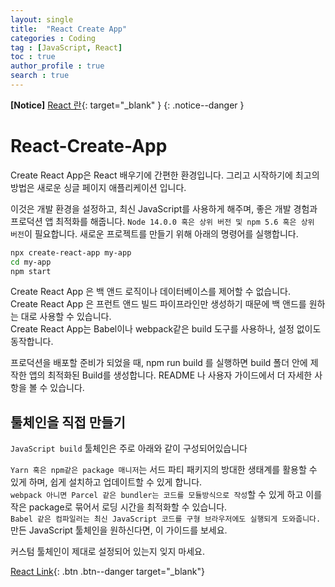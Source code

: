 ```yaml
---
layout: single
title:  "React Create App"
categories : Coding
tag : [JavaScript, React]
toc : true 
author_profile : true 
search : true 
---
```


**[Notice]** [React 란](https://ko.reactjs.org/docs/create-a-new-react-app.html){: target="_blank" }
{: .notice--danger }

# React-Create-App

Create React App은 React 배우기에 간편한 환경입니다. 
그리고 시작하기에 최고의 방법은 새로운 싱글 페이지 애플리케이션 입니다.

이것은 개발 환경을 설정하고, 최신 JavaScript를 사용하게 해주며, 좋은 개발 경험과 프로덕션 앱 최적화를 해줍니다.
```Node 14.0.0 혹은 상위 버전 및 npm 5.6 혹은 상위 버전```이 필요합니다. 새로운 프로젝트를 만들기 위해 아래의 명령어를 실행합니다.

```bash
npx create-react-app my-app
cd my-app
npm start
```

Create React App 은 백 앤드 로직이나 데이터베이스를 제어할 수 없습니다.   
Create React App 은 프런트 앤드 빌드 파이프라인만 생성하기 때문에 백 앤드를 원하는 대로 사용할 수 있습니다.   
Create React App는 Babel이나 webpack같은 build 도구를 사용하나, 설정 없이도 동작합니다.   
   
프로덕션을 배포할 준비가 되었을 때, npm run build 를 실행하면 build 폴더 안에 제작한 앱의 최적화된 Build를 생성합니다. README 나 사용자 가이드에서 더 자세한 사항을 볼 수 있습니다.

## 툴체인을 직접 만들기   

```JavaScript build``` 툴체인은 주로 아래와 같이 구성되어있습니다

```Yarn 혹은 npm같은 package 매니저```는 서드 파티 패키지의 방대한 생태계를 활용할 수 있게 하며, 쉽게 설치하고 업데이트할 수 있게 합니다.   
```webpack 아니면 Parcel 같은 bundler는 코드를 모듈방식으로 작성```할 수 있게 하고 이를 작은 package로 묶어서 로딩 시간을 최적화할 수 있습니다.   
```Babel 같은 컴파일러는 최신 JavaScript 코드를 구형 브라우저에도 실행되게 도와줍니다.```
만든 JavaScript 툴체인을 원하신다면, 이 가이드를 보세요.   
   
커스텀 툴체인이 제대로 설정되어 있는지 잊지 마세요.

[React Link](https://ko.reactjs.org/docs/create-a-new-react-app.html){: .btn .btn--danger target="_blank"}